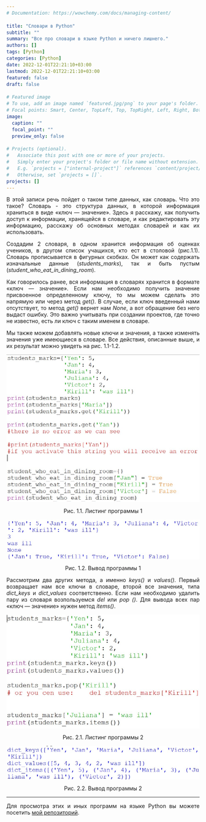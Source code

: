 ```yaml
---
# Documentation: https://wowchemy.com/docs/managing-content/

title: "Словари в Python"
subtitle: ""
summary: "Все про словари в языке Python и ничего лишнего."
authors: []
tags: [Python]
categories: [Python]
date: 2022-12-01T22:21:10+03:00
lastmod: 2022-12-01T22:21:10+03:00
featured: false
draft: false

# Featured image
# To use, add an image named `featured.jpg/png` to your page's folder.
# Focal points: Smart, Center, TopLeft, Top, TopRight, Left, Right, BottomLeft, Bottom, BottomRight.
image:
  caption: ""
  focal_point: ""
  preview_only: false

# Projects (optional).
#   Associate this post with one or more of your projects.
#   Simply enter your project's folder or file name without extension.
#   E.g. `projects = ["internal-project"]` references `content/project/deep-learning/index.md`.
#   Otherwise, set `projects = []`.
projects: []
---
```


<p align="justify">В этой записи речь пойдет о таком типе данных, как словарь. Что это такое? Словарь - это структура данных, в которой информация храниться в виде «ключ — значение». Здесь я расскажу, как получить доступ к информации, хранящейся в словаре, и как редактировать эту информацию, расскажу об основных методах словарей и как их использовать.</p>

<p align="justify">Создадим 2 словаря, в одном хранится информация об оценках учеников, в другом список учащихся, кто ест в столовой (рис.1.1). Словарь прописывается в фигурных скобках. Он может как содержать изначальные данные (<i>students_marks</i>), так и быть пустым (<i>student_who_eat_in_dining_room</i>).</p>

<p align="justify">Как говорилось ранее, вся информация в словарях хранится в формате «ключ — значение». Если нам необходимо получить значение присвоенное определенному ключу, то мы можем сделать это напрямую или через метод <i>get()</i>. В случае, если ключ введенный нами отсутствует, то метод <i>get()</i> вернет нам <i>None</i>, а вот обращение без него выдаст ошибку. Это важно учитывать при создании проектов, где точно не известно, есть ли ключ с таким именем в словаре.</p>

<p align="justify">Мы также можем добавлять новые ключи и значения, а также изменять значения уже имеющиеся в словаре. Все действия, описанные выше, и их результат можно увидеть на рис. 1.1-1.2. </p>

<img align="middle" src="1_1.jpg">
<p align="middle">Рис. 1.1. Листинг программы 1</p>
<img align="middle" src="1_2.jpg">
<p align="middle">Рис. 1.2. Вывод программы 1</p>

<p align="justify">Рассмотрим два других метода, а именно <i>keys()</i> и <i>values()</i>. Первый возвращает нам все ключи в словаре, второй все значения, типа <i>dict_keys</i> и <i>dict_values</i> соответственно. Если нам необходимо удалить пару из словаря возпользуемся <i>del</i> или <i>pop ()</i>. Для вывода всех пар «ключ — значение» нужен метод <i>items()</i>.</p>

<img align="middle" src="2_1.jpg">
<p align="middle">Рис. 2.1. Листинг программы 2</p>
<img align="middle" src="2_2.jpg">
<p align="middle">Рис. 2.2. Вывод программы 2</p>

* * *

<p align="justify">Для просмотра этих и иных программ на языке Python вы можете посетить <a href="https://github.com/Jexari/python_for_site" target = "_blank">мой репозиторий</a>.</p>
